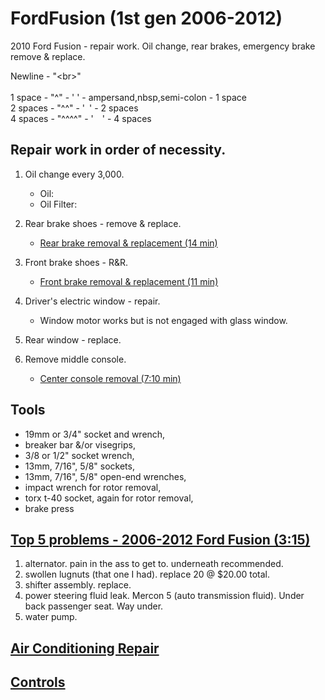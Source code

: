 # FordFusion (1st gen 2006-2012)
2010 Ford Fusion - repair work. Oil change, rear brakes, emergency brake remove &amp; replace.

Newline - "&lt;br&gt;"<br>
<br>
1 space  - "^"    - '&nbsp;' - ampersand,nbsp,semi-colon - 1 space<br>
2 spaces - "^^"   - '&ensp;' - 2 spaces<br>
4 spaces - "^^^^" - '&emsp;' - 4 spaces<br>

## Repair work in order of necessity.
  1. Oil change every 3,000.<br>
     - Oil: 
     - Oil Filter: 
  2. Rear brake shoes - remove & replace.<br>
     - [Rear brake removal & replacement (14 min)](https://www.youtube.com/watch?v=cikKzEFv_fs)
  3. Front brake shoes - R&R.<br>
     - [Front brake removal & replacement (11 min)](https://www.youtube.com/watch?v=qrnqmVq10cw)
  4. Driver's electric window - repair.<br>
     - Window motor works but is not engaged with glass window.

  5. Rear window - replace.<br>

  6. Remove middle console.</br>
     - [Center console removal (7:10 min)](https://www.youtube.com/watch?v=CdjM3eWzD1Y)

<h2>Tools</h2>
<ul>
  <li> 19mm or 3/4" socket and wrench,</li>
  <li> breaker bar &/or visegrips,</li>
  <li> 3/8 or 1/2" socket wrench,</li>
  <li> 13mm, 7/16", 5/8" sockets,</li>
  <li> 13mm, 7/16", 5/8" open-end wrenches,</li>
  <li> impact wrench for rotor removal,</li>
  <li> torx t-40 socket, again for rotor removal,</li>
  <li> brake press</li>
</ul>

## [Top 5 problems - 2006-2012 Ford Fusion (3:15)](https://www.youtube.com/watch?v=yaRQo5uPNyY)
  1. alternator.  pain in the ass to get to.  underneath recommended.
  2. swollen lugnuts (that one I had). replace 20 @ $20.00 total.
  3. shifter assembly. replace.
  4. power steering fluid leak. Mercon 5 (auto transmission fluid).  Under back passenger seat.  Way under.
  5. water pump.

## [Air Conditioning Repair](https://www.youtube.com/watch?v=3cfPShi_-Nk)

## [Controls](https://www.youtube.com/watch?v=xrymc0CV86Q)


